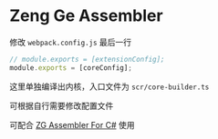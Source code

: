 # Zeng Ge Assembler

修改 `webpack.config.js` 最后一行

```js
// module.exports = [extensionConfig];
module.exports = [coreConfig];
```

这里单独编译出内核，入口文件为 `scr/core-builder.ts`

可根据自行需要修改配置文件

可配合 [ZG Assembler For C#](https://gitee.com/zeng_ge/zg-assembler-cs) 使用